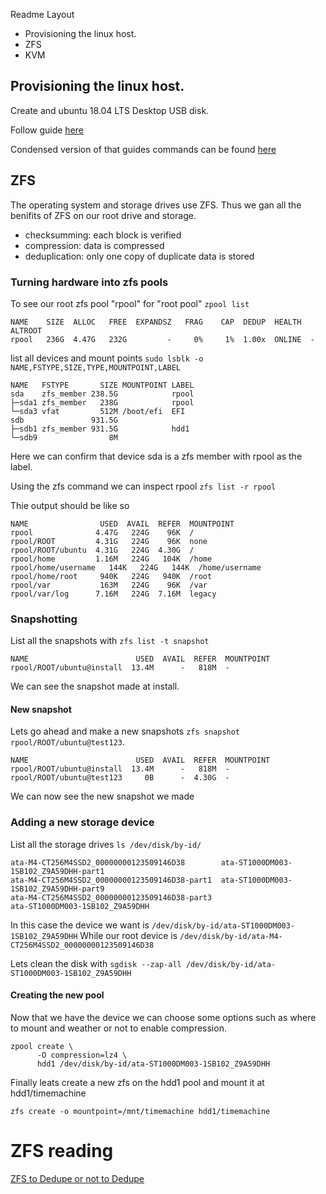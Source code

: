 
Readme Layout
* Provisioning the linux host.
* ZFS
* KVM

## Provisioning the linux host.

Create and ubuntu 18.04 LTS Desktop USB disk.

Follow guide [here](https://github.com/zfsonlinux/zfs/wiki/Ubuntu-18.04-Root-on-ZFS)

Condensed version of that guides commands can be found [here](https://gist.github.com/ncrmro/f389c1362baf4d19d6e8b310d66902e6#file-zfsubuntubionic-md)

## ZFS

The operating system and storage drives use ZFS. Thus we gan all the benifits of ZFS on our root drive and storage.

* checksumming: each block is verified
* compression: data is compressed
* deduplication: only one copy of duplicate data is stored


### Turning hardware into zfs pools

To see our root zfs pool "rpool" for "root pool"
`zpool list`

```
NAME    SIZE  ALLOC   FREE  EXPANDSZ   FRAG    CAP  DEDUP  HEALTH  ALTROOT
rpool   236G  4.47G   232G         -     0%     1%  1.00x  ONLINE  -
```


list all devices and mount points
`sudo lsblk -o NAME,FSTYPE,SIZE,TYPE,MOUNTPOINT,LABEL`

```
NAME   FSTYPE       SIZE MOUNTPOINT LABEL
sda    zfs_member 238.5G            rpool
├─sda1 zfs_member   238G            rpool
└─sda3 vfat         512M /boot/efi  EFI
sdb               931.5G            
├─sdb1 zfs_member 931.5G            hdd1
└─sdb9                8M   
```
Here we can confirm that device sda is a zfs member with rpool as the label.

Using the zfs command we can inspect rpool
`zfs list -r rpool`

Thie output should be like so
```
NAME                USED  AVAIL  REFER  MOUNTPOINT
rpool              4.47G   224G    96K  /
rpool/ROOT         4.31G   224G    96K  none
rpool/ROOT/ubuntu  4.31G   224G  4.30G  /
rpool/home         1.16M   224G   104K  /home
rpool/home/username   144K   224G   144K  /home/username
rpool/home/root     940K   224G   940K  /root
rpool/var           163M   224G    96K  /var
rpool/var/log      7.16M   224G  7.16M  legacy
```

### Snapshotting

List all the snapshots with `zfs list -t snapshot`

```
NAME                        USED  AVAIL  REFER  MOUNTPOINT
rpool/ROOT/ubuntu@install  13.4M      -   818M  -
```

We can see the snapshot made at install.

#### New snapshot

Lets go ahead and make a new snapshots `zfs snapshot rpool/ROOT/ubuntu@test123`.
```
NAME                        USED  AVAIL  REFER  MOUNTPOINT
rpool/ROOT/ubuntu@install  13.4M      -   818M  -
rpool/ROOT/ubuntu@test123     0B      -  4.30G  -
```

We can now see the new snapshot we made


### Adding a new storage device
List all the storage drives
`ls /dev/disk/by-id/`

```
ata-M4-CT256M4SSD2_00000000123509146D38        ata-ST1000DM003-1SB102_Z9A59DHH-part1
ata-M4-CT256M4SSD2_00000000123509146D38-part1  ata-ST1000DM003-1SB102_Z9A59DHH-part9
ata-M4-CT256M4SSD2_00000000123509146D38-part3
ata-ST1000DM003-1SB102_Z9A59DHH
```

In this case the device we want is `/dev/disk/by-id/ata-ST1000DM003-1SB102_Z9A59DHH`
While our root device is `/dev/disk/by-id/ata-M4-CT256M4SSD2_00000000123509146D38`

Lets clean the disk with `sgdisk --zap-all /dev/disk/by-id/ata-ST1000DM003-1SB102_Z9A59DHH`

#### Creating the new pool

Now that we have the device we can choose some options such as where to mount and weather or not to enable compression.

```
zpool create \
      -O compression=lz4 \
      hdd1 /dev/disk/by-id/ata-ST1000DM003-1SB102_Z9A59DHH
```

Finally leats create a new zfs on the hdd1 pool and mount it at hdd1/timemachine 

`zfs create -o mountpoint=/mnt/timemachine hdd1/timemachine`

# ZFS reading

[ZFS to Dedupe or not to Dedupe](https://constantin.glez.de/2011/07/27/zfs-to-dedupe-or-not-dedupe/)

